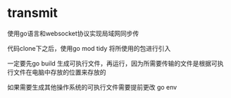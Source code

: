 # transmit
使用go语言和websocket协议实现局域网同步传

代码clone下之后，使用go mod tidy 将所使用的包进行引入

一定要先go build 生成可执行文件，再运行，因为所需要传输的文件是根据可执行文件在电脑中存放的位置来存放的

如果需要生成其他操作系统的可执行文件需要提前更改 go env
